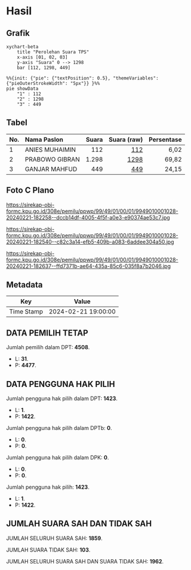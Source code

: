 # Hasil

## Grafik

```mermaid
xychart-beta
    title "Perolehan Suara TPS"
    x-axis [01, 02, 03]
    y-axis "Suara" 0 --> 1298
    bar [112, 1298, 449]
```

```mermaid
%%{init: {"pie": {"textPosition": 0.5}, "themeVariables": {"pieOuterStrokeWidth": "5px"}} }%%
pie showData
    "1" : 112
    "2" : 1298
    "3" : 449
```

## Tabel

| No. | Nama Paslon    | Suara | Suara (raw) | Persentase |
|:--- |:-------------- | -----:| -----------:| ----------:|
| 1   | ANIES MUHAIMIN | 112   | [112][p-1]  | 6,02       |
| 2   | PRABOWO GIBRAN | 1.298 | [1298][p-2] | 69,82      |
| 3   | GANJAR MAHFUD  | 449   | [449][p-3]  | 24,15      |


[p-1]: https://github.com/gigit-pemilu/pemilu-2024-99-luar-negeri/blob/main/pilpres/hitung-suara/sub/99-luar-negeri/sub/49-hong-kong-republik-rakyat-tiongkok/sub/01-hong-kong-republik-rakyat-tiongkok/sub/0001-hong-kong-republik-rakyat-tiongkok/sub/028-pos-024/sub/paslon-1.txt
[p-2]: https://github.com/gigit-pemilu/pemilu-2024-99-luar-negeri/blob/main/pilpres/hitung-suara/sub/99-luar-negeri/sub/49-hong-kong-republik-rakyat-tiongkok/sub/01-hong-kong-republik-rakyat-tiongkok/sub/0001-hong-kong-republik-rakyat-tiongkok/sub/028-pos-024/sub/paslon-2.txt
[p-3]: https://github.com/gigit-pemilu/pemilu-2024-99-luar-negeri/blob/main/pilpres/hitung-suara/sub/99-luar-negeri/sub/49-hong-kong-republik-rakyat-tiongkok/sub/01-hong-kong-republik-rakyat-tiongkok/sub/0001-hong-kong-republik-rakyat-tiongkok/sub/028-pos-024/sub/paslon-3.txt

## Foto C Plano

https://sirekap-obj-formc.kpu.go.id/308e/pemilu/ppwp/99/49/01/00/01/9949010001028-20240221-182258--dccb14df-4005-4f5f-a0e3-e90374ae53c7.jpg

https://sirekap-obj-formc.kpu.go.id/308e/pemilu/ppwp/99/49/01/00/01/9949010001028-20240221-182540--c82c3a14-efb5-409b-a083-6addee304a50.jpg

https://sirekap-obj-formc.kpu.go.id/308e/pemilu/ppwp/99/49/01/00/01/9949010001028-20240221-182637--ffd7371b-ae64-435a-85c6-035f8a7b2046.jpg


## Metadata

| Key        | Value               |
| ---------- | ------------------- |
| Time Stamp | 2024-02-21 19:00:00 |


## DATA PEMILIH TETAP

Jumlah pemilih dalam DPT: **4508**.
 * L: **31**.
 * P: **4477**.

## DATA PENGGUNA HAK PILIH

Jumlah pengguna hak pilih dalam DPT: **1423**.
 * L: **1**.
 * P: **1422**.

Jumlah pengguna hak pilih dalam DPTb: **0**.
 * L: **0**.
 * P: **0**.

Jumlah pengguna hak pilih dalam DPK: **0**.
 * L: **0**.
 * P: **0**.

Jumlah pengguna hak pilih: **1423**.
 * L: **1**.
 * P: **1422**.

## JUMLAH SUARA SAH DAN TIDAK SAH

JUMLAH SELURUH SUARA SAH: **1859**.

JUMLAH SUARA TIDAK SAH: **103**.

JUMLAH SELURUH SUARA SAH DAN SUARA TIDAK SAH: **1962**.


